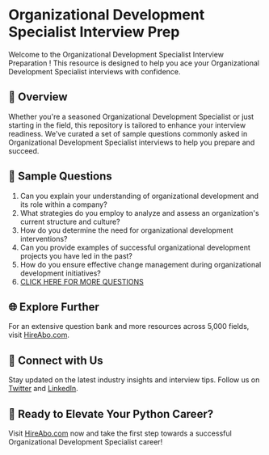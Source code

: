 # Organizational Development Specialist Interview Prep

Welcome to the Organizational Development Specialist Interview Preparation ! This resource is designed to help you ace your Organizational Development Specialist interviews with confidence.

## 🚀 Overview

Whether you're a seasoned Organizational Development Specialist or just starting in the field, this repository is tailored to enhance your interview readiness. We've curated a set of sample questions commonly asked in Organizational Development Specialist interviews to help you prepare and succeed.

## 📝 Sample Questions

1. Can you explain your understanding of organizational development and its role within a company?
2. What strategies do you employ to analyze and assess an organization's current structure and culture?
3. How do you determine the need for organizational development interventions?
4. Can you provide examples of successful organizational development projects you have led in the past?
5. How do you ensure effective change management during organizational development initiatives?
6. [CLICK HERE FOR MORE QUESTIONS](https://hireabo.com/job/1_1_18/Organizational%20Development%20Specialist)

## 🌐 Explore Further

For an extensive question bank and more resources across 5,000 fields, visit [HireAbo.com](https://www.hireabo.com).

## 📱 Connect with Us

Stay updated on the latest industry insights and interview tips. Follow us on [Twitter](https://twitter.com/hireabo) and [LinkedIn](https://www.linkedin.com/in/hire-abo-3609972a8/).

## 🚀 Ready to Elevate Your Python Career?

Visit [HireAbo.com](https://www.hireabo.com) now and take the first step towards a successful Organizational Development Specialist career!